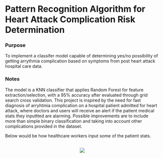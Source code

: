 # Pattern Recognition Algorithm for Heart Attack Complication Risk Determination

### Purpose
To implement a classifer model capable of determining yes/no possibility of getting arrythmia complication based on symptoms from post heart attack hospital care data.

### Notes
The model is a KNN classifier that applies Random Forest for feature extraction/selection, with a 95% accuracy after evaluated through grid search cross validation. This project is inspired by the need for fast diagnosis of arryhtmia complication on a hospital patient admitted for heart attack, where doctors and users will receive an alert if the patient medical stats they inputtted are alarming. Possible improvements are to include more than simple binary classification and taking into account other complications provided in the dataset. <br>

Below would be how healthcare workers input some of the patient stats. <br>
 <br>
<p align="center">
  <img src="https://github.com/user-attachments/assets/235f6c23-6158-41ff-b6b6-3187a318cd52"/>
</p>





